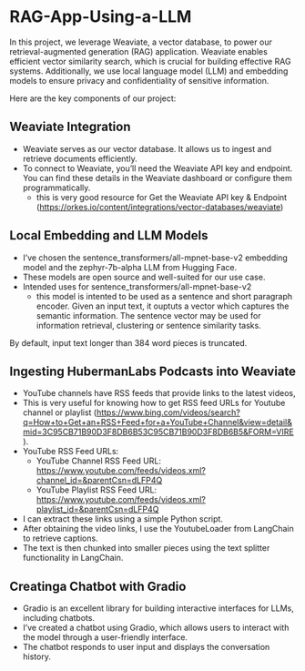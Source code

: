 # RAG-App-Using-a-LLM

In this project, we leverage Weaviate, a vector database, to power our retrieval-augmented generation (RAG) application. Weaviate enables efficient vector similarity search, which is crucial for building effective RAG systems. Additionally, we use local language model (LLM) and embedding models to ensure privacy and confidentiality of sensitive information.

Here are the key components of our project:

## Weaviate Integration
- Weaviate serves as our vector database. It allows us to ingest and retrieve documents efficiently.
- To connect to Weaviate, you’ll need the Weaviate API key and endpoint. You can find these details in the Weaviate dashboard or configure them programmatically.
   - this is very good resource for Get the Weaviate API key & Endpoint​ (https://orkes.io/content/integrations/vector-databases/weaviate)

## Local Embedding and LLM Models
- I’ve chosen the sentence\_transformers/all-mpnet-base-v2 embedding model and the zephyr-7b-alpha LLM from Hugging Face.
- These models are open source and well-suited for our use case.
- Intended uses for sentence\_transformers/all-mpnet-base-v2
  - this model is intented to be used as a sentence and short paragraph encoder. Given an input text, it ouptuts a vector which captures the semantic information. The sentence vector may be used for information retrieval, clustering or sentence similarity tasks.
  

By default, input text longer than 384 word pieces is truncated.

## Ingesting HubermanLabs Podcasts into Weaviate
- YouTube channels have RSS feeds that provide links to the latest videos,
- This is very useful for knowing how to get RSS feed URLs for Youtube channel or playlist
   (https://www.bing.com/videos/search?q=How+to+Get+an+RSS+Feed+for+a+YouTube+Channel&view=detail&mid=3C95CB71B90D3F8DB6B53C95CB71B90D3F8DB6B5&FORM=VIRE).
- YouTube RSS Feed URLs:
  -  YouTube Channel RSS Feed URL: https://www.youtube.com/feeds/videos.xml?channel_id=&parentCsn=dLFP4Q
  -  YouTube Playlist RSS Feed URL: https://www.youtube.com/feeds/videos.xml?playlist_id=&parentCsn=dLFP4Q
- I can extract these links using a simple Python script.
- After obtaining the video links, I use the YoutubeLoader from LangChain to retrieve captions.
- The text is then chunked into smaller pieces using the text splitter functionality in LangChain.

## Creatinga  Chatbot with Gradio
- Gradio is an excellent library for building interactive interfaces for LLMs, including chatbots.
- I’ve created a chatbot using Gradio, which allows users to interact with the model through a user-friendly interface.
- The chatbot responds to user input and displays the conversation history.
